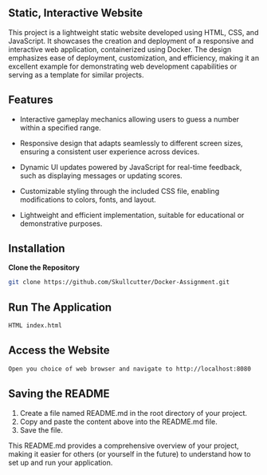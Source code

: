 ## Static, Interactive Website 
This project is a lightweight static website developed using HTML, CSS, and JavaScript. It showcases the creation and deployment of a responsive and interactive web application, containerized using Docker. The design emphasizes ease of deployment, customization, and efficiency, making it an excellent example for demonstrating web development capabilities or serving as a template for similar projects.

## Features 
- Interactive gameplay mechanics allowing users to guess a number within a specified range.

- Responsive design that adapts seamlessly to different screen sizes, ensuring a consistent user experience across devices.

- Dynamic UI updates powered by JavaScript for real-time feedback, such as displaying messages or updating scores.

- Customizable styling through the included CSS file, enabling modifications to colors, fonts, and layout.

- Lightweight and efficient implementation, suitable for educational or demonstrative purposes.

 ## Installation
**Clone the Repository**
```bash
git clone https://github.com/Skullcutter/Docker-Assignment.git
```
## Run The Application
 ```bash
HTML index.html
```

## Access the Website
```bash
Open you choice of web browser and navigate to http://localhost:8080
```
## Saving the README
1. Create a file named README.md in the root directory of your project.
2. Copy and paste the content above into the README.md file.
3. Save the file.
   
This README.md provides a comprehensive overview of your project, making it easier for others (or yourself in the future) to understand how to set up and run your application.

 



